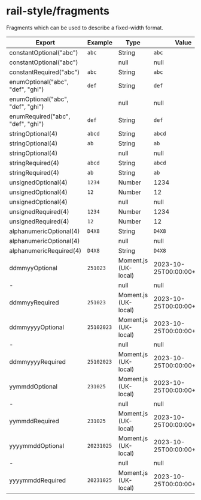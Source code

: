 # rail-style/fragments

Fragments which can be used to describe a fixed-width format.

| Export                            | Example    | Type                 | Value                     |
|-----------------------------------|------------|----------------------|---------------------------|
| constantOptional("abc")           | `abc`      | String               | `abc`                     |
| constantOptional("abc")           | `   `      | null                 | null                      |
| constantRequired("abc")           | `abc`      | String               | `abc`                     |
| enumOptional("abc", "def", "ghi") | `def`      | String               | `def`                     |
| enumOptional("abc", "def", "ghi") | `   `      | null                 | null                      |
| enumRequired("abc", "def", "ghi") | `def`      | String               | `def`                     |
| stringOptional(4)                 | `abcd`     | String               | `abcd`                    |
| stringOptional(4)                 | `ab  `     | String               | `ab`                      |
| stringOptional(4)                 | `    `     | null                 | null                      |
| stringRequired(4)                 | `abcd`     | String               | `abcd`                    |
| stringRequired(4)                 | `ab  `     | String               | `ab`                      |
| unsignedOptional(4)               | `1234`     | Number               | 1234                      |
| unsignedOptional(4)               | `12  `     | Number               | 12                        |
| unsignedOptional(4)               | `    `     | null                 | null                      |
| unsignedRequired(4)               | `1234`     | Number               | 1234                      |
| unsignedRequired(4)               | `12  `     | Number               | 12                        |
| alphanumericOptional(4)           | `D4X8`     | String               | `D4X8`                    |
| alphanumericOptional(4)           | `    `     | null                 | null                      |
| alphanumericRequired(4)           | `D4X8`     | String               | `D4X8`                    |
| ddmmyyOptional                    | `251023`   | Moment.js (UK-local) | 2023-10-25T00:00:00+01:00 |
| -                                 | `      `   | null                 | null                      |
| ddmmyyRequired                    | `251023`   | Moment.js (UK-local) | 2023-10-25T00:00:00+01:00 |
| ddmmyyyyOptional                  | `25102023` | Moment.js (UK-local) | 2023-10-25T00:00:00+01:00 |
| -                                 | `        ` | null                 | null                      |
| ddmmyyyyRequired                  | `25102023` | Moment.js (UK-local) | 2023-10-25T00:00:00+01:00 |
| yymmddOptional                    | `231025`   | Moment.js (UK-local) | 2023-10-25T00:00:00+01:00 |
| -                                 | `      `   | null                 | null                      |
| yymmddRequired                    | `231025`   | Moment.js (UK-local) | 2023-10-25T00:00:00+01:00 |
| yyyymmddOptional                  | `20231025` | Moment.js (UK-local) | 2023-10-25T00:00:00+01:00 |
| -                                 | `        ` | null                 | null                      |
| yyyymmddRequired                  | `20231025` | Moment.js (UK-local) | 2023-10-25T00:00:00+01:00 |
